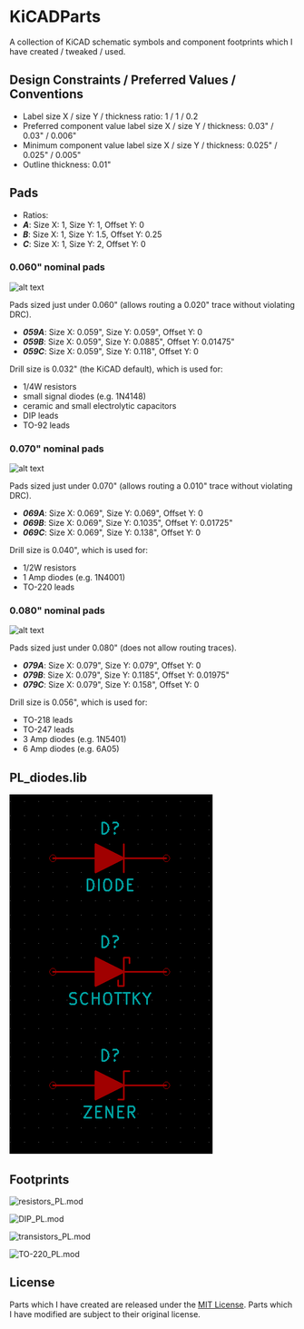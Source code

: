 KiCADParts
==========

A collection of KiCAD schematic symbols and component footprints which I have created / tweaked / used.

## Design Constraints / Preferred Values / Conventions

* Label size X / size Y / thickness ratio: 1 / 1 / 0.2
 * Preferred component value label size X / size Y / thickness: 0.03" / 0.03" / 0.006"
 * Minimum component value label size X / size Y / thickness: 0.025" / 0.025" / 0.005"
* Outline thickness: 0.01"

## Pads

* Ratios:
 * **_A_**: Size X: 1, Size Y: 1, Offset Y: 0
 * **_B_**: Size X: 1, Size Y: 1.5, Offset Y: 0.25
 * **_C_**: Size X: 1, Size Y: 2, Offset Y: 0

### 0.060" nominal pads

![alt text](https://raw.github.com/pepaslabs/KiCADParts/master/github%20media/059_pads.png "0.059 pads")

Pads sized just under 0.060" (allows routing a 0.020" trace without violating DRC).

 * **_059A_**: Size X: 0.059", Size Y: 0.059", Offset Y: 0
 * **_059B_**: Size X: 0.059", Size Y: 0.0885", Offset Y: 0.01475"
 * **_059C_**: Size X: 0.059", Size Y: 0.118", Offset Y: 0

Drill size is 0.032" (the KiCAD default), which is used for:
 * 1/4W resistors
 * small signal diodes (e.g. 1N4148)
 * ceramic and small electrolytic capacitors
 * DIP leads
 * TO-92 leads

### 0.070" nominal pads

![alt text](https://raw.github.com/pepaslabs/KiCADParts/master/github%20media/069_pads.png "0.069 pads")

Pads sized just under 0.070" (allows routing a 0.010" trace without violating DRC).

 * **_069A_**: Size X: 0.069", Size Y: 0.069", Offset Y: 0
 * **_069B_**: Size X: 0.069", Size Y: 0.1035", Offset Y: 0.01725"
 * **_069C_**: Size X: 0.069", Size Y: 0.138", Offset Y: 0

Drill size is 0.040", which is used for:
 * 1/2W resistors
 * 1 Amp diodes (e.g. 1N4001)
 * TO-220 leads

### 0.080" nominal pads

![alt text](https://raw.github.com/pepaslabs/KiCADParts/master/github%20media/079_pads.png "0.079 pads")

Pads sized just under 0.080" (does not allow routing traces).

 * **_079A_**: Size X: 0.079", Size Y: 0.079", Offset Y: 0
 * **_079B_**: Size X: 0.079", Size Y: 0.1185", Offset Y: 0.01975"
 * **_079C_**: Size X: 0.079", Size Y: 0.158", Offset Y: 0

Drill size is 0.056", which is used for:
 * TO-218 leads
 * TO-247 leads
 * 3 Amp diodes (e.g. 1N5401)
 * 6 Amp diodes (e.g. 6A05)

## PL_diodes.lib

![](/github%20media/Screen%20Shot%202015-04-11%20at%2010.26.25%20AM.png)

## Footprints

![](https://raw.github.com/pepaslabs/KiCADParts/master/github%20media/resistors_PL_mod.png "resistors_PL.mod")

![](https://raw.github.com/pepaslabs/KiCADParts/master/github%20media/DIP_PL_mod.png "DIP_PL.mod")

![](https://raw.github.com/pepaslabs/KiCADParts/master/github%20media/transistors_PL_mod.png "transistors_PL.mod")

![](https://raw.github.com/pepaslabs/KiCADParts/master/github%20media/TO-220_PL_mod.png "TO-220_PL.mod")

## License

Parts which I have created are released under the [MIT License](http://opensource.org/licenses/MIT).  Parts which I have modified are subject to their original license.
